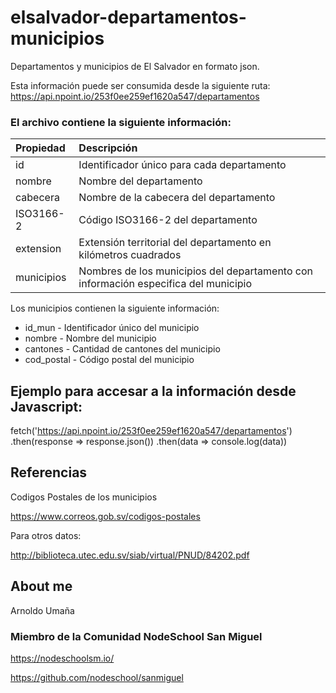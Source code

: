 # elsalvador-departamentos-municipios
Departamentos y municipios de El Salvador en formato json.

Esta información puede ser consumida desde la siguiente ruta:
https://api.npoint.io/253f0ee259ef1620a547/departamentos

### El archivo contiene la siguiente información:

| Propiedad | Descripción |
| :------------- | :---------- |
| id | Identificador único para cada departamento |
| nombre | Nombre del departamento |
| cabecera | Nombre de la cabecera del departamento|
|ISO3166-2|Código  ISO3166-2 del departamento|
| extension|  Extensión territorial del departamento en kilómetros cuadrados|
| municipios| Nombres de los municipios del departamento con información especifica del municipio|


Los municipios contienen la siguiente información:

* id_mun - Identificador único del municipio
* nombre - Nombre del municipio
* cantones - Cantidad de cantones del municipio
* cod_postal - Código postal del municipio


## Ejemplo para accesar a la información desde Javascript:

fetch('https://api.npoint.io/253f0ee259ef1620a547/departamentos')
.then(response => response.json())
.then(data => console.log(data))

## Referencias

Codigos Postales de los municipios

https://www.correos.gob.sv/codigos-postales

Para otros datos:

http://biblioteca.utec.edu.sv/siab/virtual/PNUD/84202.pdf

## About me

Arnoldo Umaña

### Miembro de la Comunidad NodeSchool San Miguel

https://nodeschoolsm.io/

https://github.com/nodeschool/sanmiguel
